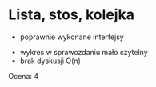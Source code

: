 # Lista, stos, kolejka

+ poprawnie wykonane interfejsy
- wykres w sprawozdaniu mało czytelny
- brak dyskusji O(n)

Ocena: 4
